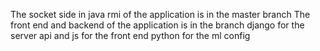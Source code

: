 The socket side in java rmi of the application is in the master branch 
The front end and backend of the application is in the branch 
django for the server api and js for the front end python for the ml config
